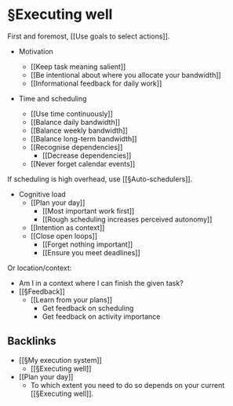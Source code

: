 # §Executing well
First and foremost, [[Use goals to select actions]].

* Motivation
	* [[Keep task meaning salient]]
	* [[Be intentional about where you allocate your bandwidth]]
	* [[Informational feedback for daily work]]

* Time and scheduling
	* [[Use time continuously]]
	* [[Balance daily bandwidth]]
	* [[Balance weekly bandwidth]]
	* [[Balance long-term bandwidth]]
	* [[Recognise dependencies]]
		* [[Decrease dependencies]]
	* [[Never forget calendar events]]
	
If scheduling is high overhead, use [[§Auto-schedulers]].

* Cognitive load
	* [[Plan your day]]
		* [[Most important work first]]
		* [[Rough scheduling increases perceived autonomy]]
	* [[Intention as context]]
	* [[Close open loops]]
		* [[Forget nothing important]]
		* [[Ensure you meet deadlines]]

Or location/context:
* Am I in a context where I can finish the given task?
* [[§Feedback]]
	* [[Learn from your plans]]
		* Get feedback on scheduling
		* Get feedback on activity importance

<!-- #p1 -->

## Backlinks
* [[§My execution system]]
	* [[§Executing well]]
* [[Plan your day]]
	* To which extent you need to do so depends on your current [[§Executing well]].

<!-- {BearID:C0D53946-74B6-46A3-AB64-28C6A0957590-15293-000024E6AB1AE8FA} -->
